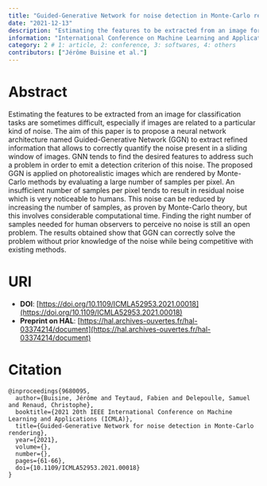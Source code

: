 ```yaml
---
title: "Guided-Generative Network for noise detection in Monte-Carlo rendering"
date: "2021-12-13"
description: "Estimating the features to be extracted from an image for classification tasks are sometimes difficult, especially if images are related to a particular kind of noise. The aim of this paper is to propose a neural network architecture named Guided-Generative Network (GGN) to extract refined information that allows to correctly quantify the noise present in a sliding window of images. GNN tends to find the desired features to address such a problem in order to emit a detection criterion of this noise. The proposed GGN is applied on photorealistic images which are rendered by Monte-Carlo methods by evaluating a large number of samples per pixel. An insufficient number of samples per pixel tends to result in residual noise which is very noticeable to humans. This noise can be reduced by increasing the number of samples, as proven by Monte-Carlo theory, but this involves considerable computational time. Finding the right number of samples needed for human observers to perceive no noise is still an open problem. The results obtained show that GGN can correctly solve the problem without prior knowledge of the noise while being competitive with existing methods."
information: "International Conference on Machine Learning and Applications (ICMLA)"
category: 2 # 1: article, 2: conference, 3: softwares, 4: others
contributors: ["Jérôme Buisine et al."]
---
```


# Abstract

Estimating the features to be extracted from an image for classification tasks are sometimes difficult, especially if images are related to a particular kind of noise. The aim of this paper is to propose a neural network architecture named Guided-Generative Network (GGN) to extract refined information that allows to correctly quantify the noise present in a sliding window of images. GNN tends to find the desired features to address such a problem in order to emit a detection criterion of this noise. The proposed GGN is applied on photorealistic images which are rendered by Monte-Carlo methods by evaluating a large number of samples per pixel. An insufficient number of samples per pixel tends to result in residual noise which is very noticeable to humans. This noise can be reduced by increasing the number of samples, as proven by Monte-Carlo theory, but this involves considerable computational time. Finding the right number of samples needed for human observers to perceive no noise is still an open problem. The results obtained show that GGN can correctly solve the problem without prior knowledge of the noise while being competitive with existing methods.


# URI

- **DOI**: [https://doi.org/10.1109/ICMLA52953.2021.00018](https://doi.org/10.1109/ICMLA52953.2021.00018)
- **Preprint on HAL**: [https://hal.archives-ouvertes.fr/hal-03374214/document](https://hal.archives-ouvertes.fr/hal-03374214/document)



# Citation
```
@inproceedings{9680095,
  author={Buisine, Jérôme and Teytaud, Fabien and Delepoulle, Samuel and Renaud, Christophe},
  booktitle={2021 20th IEEE International Conference on Machine Learning and Applications (ICMLA)}, 
  title={Guided-Generative Network for noise detection in Monte-Carlo rendering}, 
  year={2021},
  volume={},
  number={},
  pages={61-66},
  doi={10.1109/ICMLA52953.2021.00018}
}
```